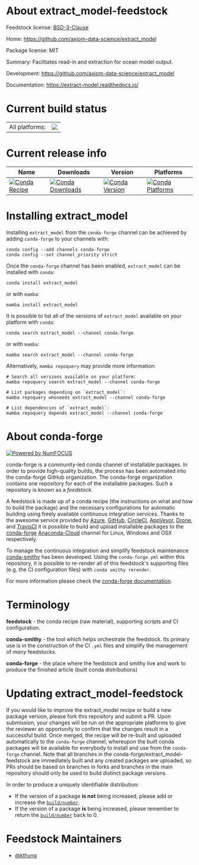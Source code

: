 About extract_model-feedstock
=============================

Feedstock license: [BSD-3-Clause](https://github.com/conda-forge/extract_model-feedstock/blob/main/LICENSE.txt)

Home: https://github.com/axiom-data-science/extract_model

Package license: MIT

Summary: Facilitates read-in and extraction for ocean model output.

Development: https://github.com/axiom-data-science/extract_model

Documentation: https://extract-model.readthedocs.io/

Current build status
====================


<table><tr><td>All platforms:</td>
    <td>
      <a href="https://dev.azure.com/conda-forge/feedstock-builds/_build/latest?definitionId=13093&branchName=main">
        <img src="https://dev.azure.com/conda-forge/feedstock-builds/_apis/build/status/extract_model-feedstock?branchName=main">
      </a>
    </td>
  </tr>
</table>

Current release info
====================

| Name | Downloads | Version | Platforms |
| --- | --- | --- | --- |
| [![Conda Recipe](https://img.shields.io/badge/recipe-extract_model-green.svg)](https://anaconda.org/conda-forge/extract_model) | [![Conda Downloads](https://img.shields.io/conda/dn/conda-forge/extract_model.svg)](https://anaconda.org/conda-forge/extract_model) | [![Conda Version](https://img.shields.io/conda/vn/conda-forge/extract_model.svg)](https://anaconda.org/conda-forge/extract_model) | [![Conda Platforms](https://img.shields.io/conda/pn/conda-forge/extract_model.svg)](https://anaconda.org/conda-forge/extract_model) |

Installing extract_model
========================

Installing `extract_model` from the `conda-forge` channel can be achieved by adding `conda-forge` to your channels with:

```
conda config --add channels conda-forge
conda config --set channel_priority strict
```

Once the `conda-forge` channel has been enabled, `extract_model` can be installed with `conda`:

```
conda install extract_model
```

or with `mamba`:

```
mamba install extract_model
```

It is possible to list all of the versions of `extract_model` available on your platform with `conda`:

```
conda search extract_model --channel conda-forge
```

or with `mamba`:

```
mamba search extract_model --channel conda-forge
```

Alternatively, `mamba repoquery` may provide more information:

```
# Search all versions available on your platform:
mamba repoquery search extract_model --channel conda-forge

# List packages depending on `extract_model`:
mamba repoquery whoneeds extract_model --channel conda-forge

# List dependencies of `extract_model`:
mamba repoquery depends extract_model --channel conda-forge
```


About conda-forge
=================

[![Powered by
NumFOCUS](https://img.shields.io/badge/powered%20by-NumFOCUS-orange.svg?style=flat&colorA=E1523D&colorB=007D8A)](https://numfocus.org)

conda-forge is a community-led conda channel of installable packages.
In order to provide high-quality builds, the process has been automated into the
conda-forge GitHub organization. The conda-forge organization contains one repository
for each of the installable packages. Such a repository is known as a *feedstock*.

A feedstock is made up of a conda recipe (the instructions on what and how to build
the package) and the necessary configurations for automatic building using freely
available continuous integration services. Thanks to the awesome service provided by
[Azure](https://azure.microsoft.com/en-us/services/devops/), [GitHub](https://github.com/),
[CircleCI](https://circleci.com/), [AppVeyor](https://www.appveyor.com/),
[Drone](https://cloud.drone.io/welcome), and [TravisCI](https://travis-ci.com/)
it is possible to build and upload installable packages to the
[conda-forge](https://anaconda.org/conda-forge) [Anaconda-Cloud](https://anaconda.org/)
channel for Linux, Windows and OSX respectively.

To manage the continuous integration and simplify feedstock maintenance
[conda-smithy](https://github.com/conda-forge/conda-smithy) has been developed.
Using the ``conda-forge.yml`` within this repository, it is possible to re-render all of
this feedstock's supporting files (e.g. the CI configuration files) with ``conda smithy rerender``.

For more information please check the [conda-forge documentation](https://conda-forge.org/docs/).

Terminology
===========

**feedstock** - the conda recipe (raw material), supporting scripts and CI configuration.

**conda-smithy** - the tool which helps orchestrate the feedstock.
                   Its primary use is in the construction of the CI ``.yml`` files
                   and simplify the management of *many* feedstocks.

**conda-forge** - the place where the feedstock and smithy live and work to
                  produce the finished article (built conda distributions)


Updating extract_model-feedstock
================================

If you would like to improve the extract_model recipe or build a new
package version, please fork this repository and submit a PR. Upon submission,
your changes will be run on the appropriate platforms to give the reviewer an
opportunity to confirm that the changes result in a successful build. Once
merged, the recipe will be re-built and uploaded automatically to the
`conda-forge` channel, whereupon the built conda packages will be available for
everybody to install and use from the `conda-forge` channel.
Note that all branches in the conda-forge/extract_model-feedstock are
immediately built and any created packages are uploaded, so PRs should be based
on branches in forks and branches in the main repository should only be used to
build distinct package versions.

In order to produce a uniquely identifiable distribution:
 * If the version of a package **is not** being increased, please add or increase
   the [``build/number``](https://docs.conda.io/projects/conda-build/en/latest/resources/define-metadata.html#build-number-and-string).
 * If the version of a package **is** being increased, please remember to return
   the [``build/number``](https://docs.conda.io/projects/conda-build/en/latest/resources/define-metadata.html#build-number-and-string)
   back to 0.

Feedstock Maintainers
=====================

* [@kthyng](https://github.com/kthyng/)

